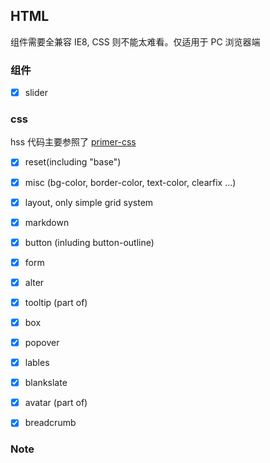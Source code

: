 HTML
--------

组件需要全兼容 IE8, CSS 则不能太难看。仅适用于 PC 浏览器端

### 组件

* [x] slider

### css

hss 代码主要参照了 [primer-css](https://github.com/primer/primer-css)

* [x] reset(including "base")
* [x] misc (bg-color, border-color, text-color, clearfix ...)
* [x] layout, only simple grid system
* [x] markdown
* [x] button (inluding button-outline)
* [x] form
* [x] alter
* [x] tooltip (part of)
* [x] box
* [x] popover
* [x] lables
* [x] blankslate
* [x] avatar (part of)
* [x] breadcrumb



### Note

